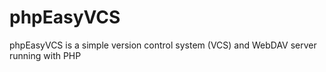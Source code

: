 # phpEasyVCS
phpEasyVCS is a simple version control system (VCS) and WebDAV server running with PHP

